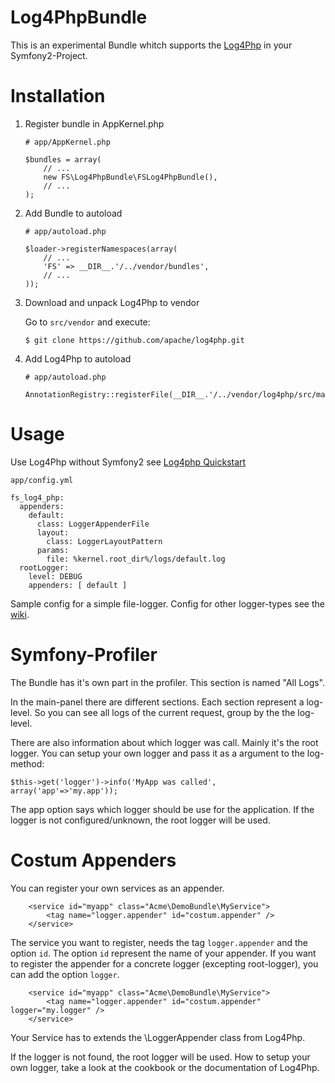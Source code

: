 Log4PhpBundle
==================================

This is an experimental Bundle whitch supports the [Log4Php] in your 
Symfony2-Project.

[Log4Php]: http://logging.apache.org/log4php/


Installation
============

1.  Register bundle in AppKernel.php

        # app/AppKernel.php

        $bundles = array(
            // ...
            new FS\Log4PhpBundle\FSLog4PhpBundle(),
            // ...
        );

2.  Add Bundle to autoload

        # app/autoload.php

        $loader->registerNamespaces(array(
            // ...
            'FS' => __DIR__.'/../vendor/bundles',
            // ...
        ));

3.  Download and unpack Log4Php to vendor

    Go to `src/vendor` and execute:

        $ git clone https://github.com/apache/log4php.git

4.  Add Log4Php to autoload 

        # app/autoload.php

        AnnotationRegistry::registerFile(__DIR__.'/../vendor/log4php/src/main/php/Logger.php');


Usage
=====

Use Log4Php without Symfony2 see [Log4php Quickstart]

    app/config.yml

    fs_log4_php:
      appenders:
        default: 
          class: LoggerAppenderFile
          layout: 
            class: LoggerLayoutPattern
          params:
            file: %kernel.root_dir%/logs/default.log  
      rootLogger: 
        level: DEBUG
        appenders: [ default ]


Sample config for a simple file-logger. Config for other logger-types see the [wiki].

Symfony-Profiler
================

The Bundle has it's own part in the profiler. This section is named "All Logs".

In the main-panel there are different sections. Each section represent a log-level. So you can see all logs of the current request, group by the the log-level.

There are also information about which logger was call. Mainly it's the root logger. You can setup your own logger and pass it as a argument to the log-method:

    $this->get('logger')->info('MyApp was called', array('app'=>'my.app'));
    
The app option says which logger should be use for the application. If the logger is not configured/unknown, the root logger will be used.

Costum Appenders
================

You can register your own services as an appender.

		<service id="myapp" class="Acme\DemoBundle\MyService">
			<tag name="logger.appender" id="costum.appender" />
		</service>

The service you want to register, needs the tag `logger.appender` and the option `id`. The option `id` represent the name of your appender. If you want to register the appender for a concrete logger (excepting root-logger), you can add the option `logger`.

		<service id="myapp" class="Acme\DemoBundle\MyService">
			<tag name="logger.appender" id="costum.appender" logger="my.logger" />
		</service>
		
Your Service has to extends the \LoggerAppender class from Log4Php.

If the logger is not found, the root logger will be used. How to setup your own logger, take a look at the cookbook or the documentation of Log4Php.


[Log4php Quickstart]: http://logging.apache.org/log4php/quickstart.html
[Log4php Download]: https://github.com/apache/log4php
[wiki]: https://github.com/floriansemm/Log4PhpBundle/wiki/Appenders